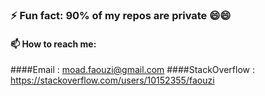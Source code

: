 ### ⚡ Fun fact: 90% of my repos are private 😄😄
#### 📫 How to reach me: 
  ####Email : moad.faouzi@gmail.com
  ####StackOverflow : https://stackoverflow.com/users/10152355/faouzi
<!--
**Faouzii/faouzii** is a ✨ _special_ ✨ repository because its `README.md` (this file) appears on your GitHub profile.

Here are some ideas to get you started:

- 🔭 I’m currently working on ...
- 🌱 I’m currently learning ...
- 👯 I’m looking to collaborate on ...
- 🤔 I’m looking for help with ...
- 💬 Ask me about ...
- 📫 How to reach me: ...
- 😄 Pronouns: ...
- ⚡ Fun fact: ...
-->

